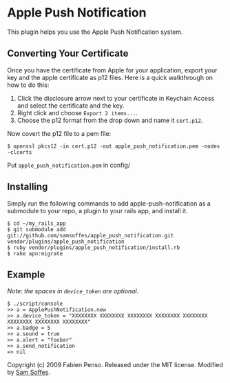 Apple Push Notification
=====================

This plugin helps you use the Apple Push Notification system.

Converting Your Certificate
---------------------------

Once you have the certificate from Apple for your application, export your key
and the apple certificate as p12 files. Here is a quick walkthrough on how to do this:

1. Click the disclosure arrow next to your certificate in Keychain Access and select the certificate and the key. 
2. Right click and choose `Export 2 items...`. 
3. Choose the p12 format from the drop down and name it `cert.p12`. 

Now covert the p12 file to a pem file:

    $ openssl pkcs12 -in cert.p12 -out apple_push_notification.pem -nodes -clcerts

Put `apple_push_notification.pem` in config/

Installing
----------

Simply run the following commands to add apple-push-notification as a submodule to your repo, a plugin to your rails app, and install it.

    $ cd ~/my_rails_app
    $ git submodule add git://github.com/samsoffes/apple_push_notification.git vendor/plugins/apple_push_notification
    $ ruby vendor/plugins/apple_push_notification/install.rb
    $ rake apn:migrate

Example
-------

*Note: the spaces in `device_token` are optional.*

    $ ./script/console
    >> a = ApplePushNotification.new
    >> a.device_token = "XXXXXXXX XXXXXXXX XXXXXXXX XXXXXXXX XXXXXXXX XXXXXXXX XXXXXXXX XXXXXXXX"
    >> a.badge = 5
    >> a.sound = true
    >> a.alert = "foobar"
    >> a.send_notification
    => nil

Copyright (c) 2009 Fabien Penso. Released under the MIT license. Modified by [Sam Soffes](http://samsoff.es).

